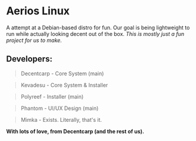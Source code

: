 # Aerios Linux

A attempt at a Debian-based distro for fun. Our goal is being lightweight to run while actually looking decent out of the box.
*This is mostly just a fun project for us to make.*

## Developers:

> Decentcarp - Core System (main)

> Kevadesu - Core System & Installer 

> Polyreef - Installer (main)

> Phantom - UI/UX Design (main)

> Mimka - Exists. Literally, that's it.

**With lots of love, from Decentcarp (and the rest of us).**
